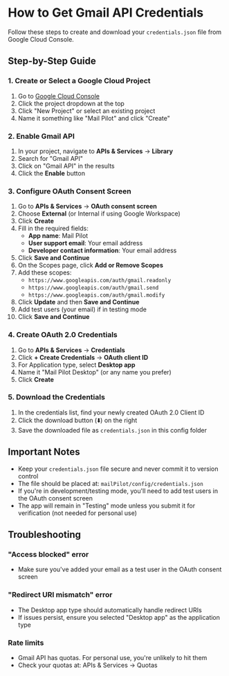 # How to Get Gmail API Credentials

Follow these steps to create and download your `credentials.json` file from Google Cloud Console.

## Step-by-Step Guide

### 1. Create or Select a Google Cloud Project

1. Go to [Google Cloud Console](https://console.cloud.google.com)
2. Click the project dropdown at the top
3. Click "New Project" or select an existing project
4. Name it something like "Mail Pilot" and click "Create"

### 2. Enable Gmail API

1. In your project, navigate to **APIs & Services** → **Library**
2. Search for "Gmail API"
3. Click on "Gmail API" in the results
4. Click the **Enable** button

### 3. Configure OAuth Consent Screen

1. Go to **APIs & Services** → **OAuth consent screen**
2. Choose **External** (or Internal if using Google Workspace)
3. Click **Create**
4. Fill in the required fields:
   - **App name**: Mail Pilot
   - **User support email**: Your email address
   - **Developer contact information**: Your email address
5. Click **Save and Continue**
6. On the Scopes page, click **Add or Remove Scopes**
7. Add these scopes:
   - `https://www.googleapis.com/auth/gmail.readonly`
   - `https://www.googleapis.com/auth/gmail.send`
   - `https://www.googleapis.com/auth/gmail.modify`
8. Click **Update** and then **Save and Continue**
9. Add test users (your email) if in testing mode
10. Click **Save and Continue**

### 4. Create OAuth 2.0 Credentials

1. Go to **APIs & Services** → **Credentials**
2. Click **+ Create Credentials** → **OAuth client ID**
3. For Application type, select **Desktop app**
4. Name it "Mail Pilot Desktop" (or any name you prefer)
5. Click **Create**

### 5. Download the Credentials

1. In the credentials list, find your newly created OAuth 2.0 Client ID
2. Click the download button (⬇️) on the right
3. Save the downloaded file as `credentials.json` in this config folder

## Important Notes

- Keep your `credentials.json` file secure and never commit it to version control
- The file should be placed at: `mailPilot/config/credentials.json`
- If you're in development/testing mode, you'll need to add test users in the OAuth consent screen
- The app will remain in "Testing" mode unless you submit it for verification (not needed for personal use)

## Troubleshooting

### "Access blocked" error
- Make sure you've added your email as a test user in the OAuth consent screen

### "Redirect URI mismatch" error
- The Desktop app type should automatically handle redirect URIs
- If issues persist, ensure you selected "Desktop app" as the application type

### Rate limits
- Gmail API has quotas. For personal use, you're unlikely to hit them
- Check your quotas at: APIs & Services → Quotas